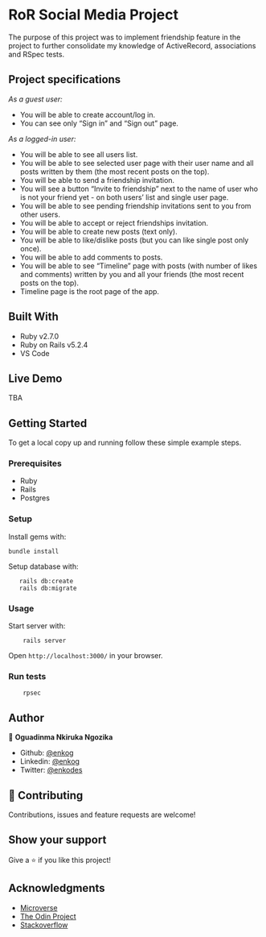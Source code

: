 # RoR Social Media Project

The purpose of this project was to implement friendship feature in the project to further consolidate my knowledge of ActiveRecord, associations and RSpec tests.

## Project specifications

*As a guest user:*

- You will be able to create account/log in.
- You can see only “Sign in” and “Sign out” page.

*As a logged-in user:*

- You will be able to see all users list.
- You will be able to see selected user page with their user name and all    posts written by them (the most recent posts on the top).
- You will be able to send a friendship invitation.
- You will see a button “Invite to friendship” next to the name of user who is not your friend yet - on both users’ list and single user page.
- You will be able to see pending friendship invitations sent to you from other users.
- You will be able to accept or reject friendships invitation.
- You will be able to create new posts (text only).
- You will be able to like/dislike posts (but you can like single post only once).
- You will be able to add comments to posts.
- You will be able to see “Timeline” page with posts (with number of likes and comments) written by you and all your friends (the most recent posts on the top).
- Timeline page is the root page of the app.

## Built With

- Ruby v2.7.0
- Ruby on Rails v5.2.4
- VS Code

## Live Demo

TBA

## Getting Started

To get a local copy up and running follow these simple example steps.

### Prerequisites

- Ruby
- Rails
- Postgres

### Setup

Install gems with:

``` 
bundle install
```

Setup database with:

```
   rails db:create
   rails db:migrate
```

### Usage

Start server with:

```
    rails server
```

Open `http://localhost:3000/` in your browser.

### Run tests

``` 
    rpsec
```

## Author

👤 **Oguadinma Nkiruka Ngozika**

-   Github: [@enkog](https://github.com/enkog)
-   Linkedin: [@enkog](https://www.linkedin.com/in/enkog/)
-   Twitter: [@enkodes](https://twitter.com/enkodes)

## 🤝 Contributing

Contributions, issues and feature requests are welcome!

## Show your support

Give a ⭐️ if you like this project!

## Acknowledgments

- <a href="https://www.microverse.org/" target="_blank">Microverse</a> 
- <a href="https://www.theodinproject.com/" target="_blank">The Odin Project</a>
- <a href="https://www.stackoverflow.com/" target="_blank">Stackoverflow</a>